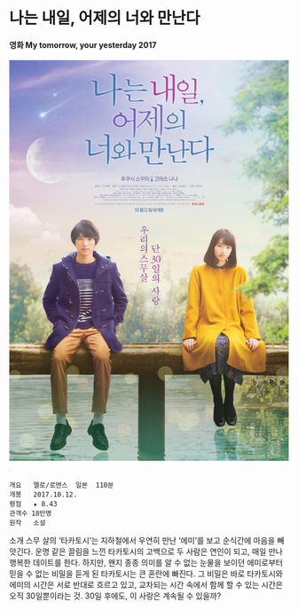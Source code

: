# 나는 내일, 어제의 너와 만난다
#### 영화 My tomorrow, your yesterday 2017

![movie](ljh_picture.jpg)
<img src="ljh_picture.jpg" width="1" height="1" alt="movie">

```
개요   멜로/로맨스  일본  110분
개봉   2017.10.12.
평점   ★ 8.43
관객수 18만명
원작   소설
```

소개
스무 살의 ‘타카토시’는 지하철에서 우연히 만난 ‘에미’를 보고 순식간에 마음을 빼앗긴다. 운명 같은 끌림을 느낀 타카토시의 고백으로 두 사람은 연인이 되고, 매일 만나 행복한 데이트를 한다. 하지만, 왠지 종종 의미를 알 수 없는 눈물을 보이던 에미로부터 믿을 수 없는 비밀을 듣게 된 타카토시는 큰 혼란에 빠진다. 그 비밀은 바로 타카토시와 에미의 시간은 서로 반대로 흐르고 있고, 교차되는 시간 속에서 함께 할 수 있는 시간은 오직 30일뿐이라는 것. 30일 후에도, 이 사랑은 계속될 수 있을까?

